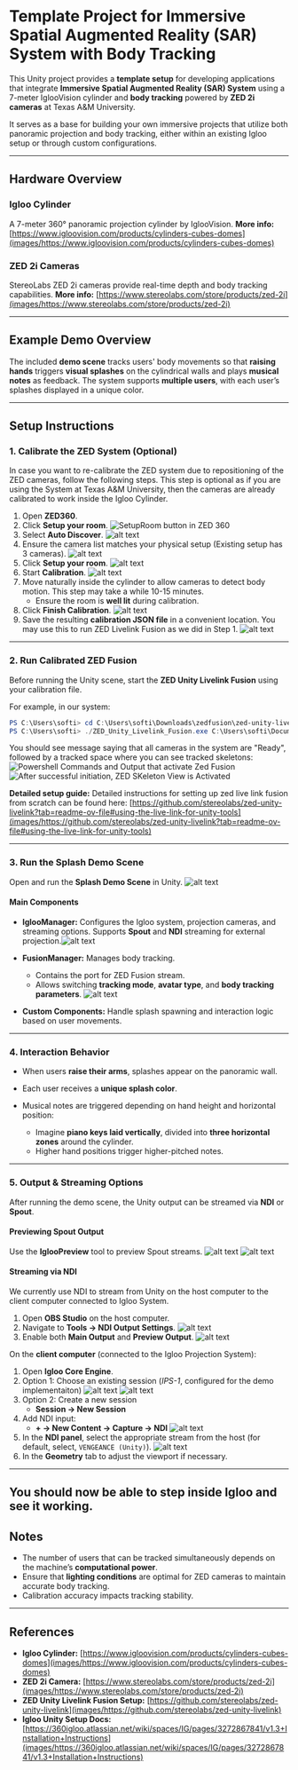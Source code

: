 # Template Project for Immersive Spatial Augmented Reality (SAR) System with Body Tracking

This Unity project provides a **template setup** for developing applications that integrate **Immersive Spatial Augmented Reality (SAR) System** using a 7-meter IglooVision cylinder and **body tracking** powered by **ZED 2i cameras** at Texas A&M University.

It serves as a base for building your own immersive projects that utilize both panoramic projection and body tracking, either within an existing Igloo setup or through custom configurations.

---

## Hardware Overview

### Igloo Cylinder

A 7-meter 360° panoramic projection cylinder by IglooVision.
**More info:** [https://www.igloovision.com/products/cylinders-cubes-domes](images/https://www.igloovision.com/products/cylinders-cubes-domes)

### ZED 2i Cameras

StereoLabs ZED 2i cameras provide real-time depth and body tracking capabilities.
**More info:** [https://www.stereolabs.com/store/products/zed-2i](images/https://www.stereolabs.com/store/products/zed-2i)

---

## Example Demo Overview

The included **demo scene** tracks users' body movements so that **raising hands** triggers **visual splashes** on the cylindrical walls and plays **musical notes** as feedback.
The system supports **multiple users**, with each user’s splashes displayed in a unique color.

---

## Setup Instructions

### 1. Calibrate the ZED System (Optional)

In case you want to re-calibrate the ZED system due to repositioning of the ZED cameras, follow the following steps. This step is optional as if you are using the System at Texas A&M University, then the cameras are already calibrated to work inside the Igloo Cylinder. 

1. Open **ZED360**.
2. Click **Setup your room**.
![SetupRoom button in ZED 360](images/setup-room.png)
3. Select **Auto Discover**.
![alt text](images/auto-discover.png)
4. Ensure the camera list matches your physical setup (Existing setup has 3 cameras).
![alt text](images/list-cameras.png)
5. Click **Setup your room**.
![alt text](images/setup-room-2.png)
6. Start **Calibration**.
![alt text](images/calibration-1.png)
7. Move naturally inside the cylinder to allow cameras to detect body motion. This step may take a while 10-15 minutes.
   * Ensure the room is **well lit** during calibration.
8. Click **Finish Calibration**.
![alt text](images/finish-calibration.png)
9. Save the resulting **calibration JSON file** in a convenient location. You may use this to run ZED Livelink Fusion as we did in Step 1.
![alt text](images/save-calibration.png)

---

### 2. Run Calibrated ZED Fusion

Before running the Unity scene, start the **ZED Unity Livelink Fusion** using your calibration file.

For example, in our system:

```powershell
PS C:\Users\softi> cd C:\Users\softi\Downloads\zedfusion\zed-unity-livelink\zed-unity-livelink-fusion\build\Release
PS C:\Users\softi> ./ZED_Unity_Livelink_Fusion.exe C:\Users\softi\Documents\zed-calibration\zed_calibration.json
```

You should see message saying that all cameras in the system are "Ready", followed by a tracked space where you can see tracked skeletons:
![Powershell Commands and Output that activate Zed Fusion](images/zed-powershell.png)
![After successful initiation, ZED SKeleton View is Activated](images/zed-skeletons.png)

**Detailed setup guide:**
Detailed instructions for setting up zed live link fusion from scratch can be found here: 
[https://github.com/stereolabs/zed-unity-livelink?tab=readme-ov-file#using-the-live-link-for-unity-tools](images/https://github.com/stereolabs/zed-unity-livelink?tab=readme-ov-file#using-the-live-link-for-unity-tools)

---

### 3. Run the Splash Demo Scene

Open and run the **Splash Demo Scene** in Unity.
![alt text](images/scene.png)
#### Main Components

* **IglooManager:**
  Configures the Igloo system, projection cameras, and streaming options.
  Supports **Spout** and **NDI** streaming for external projection.![alt text](images/igloo-manager.png)

* **FusionManager:**
  Manages body tracking.

  * Contains the port for ZED Fusion stream.
  * Allows switching **tracking mode**, **avatar type**, and **body tracking parameters**.
![alt text](images/fusion-manager.png)
* **Custom Components:**
  Handle splash spawning and interaction logic based on user movements.

---

### 4. Interaction Behavior

* When users **raise their arms**, splashes appear on the panoramic wall.
* Each user receives a **unique splash color**.
* Musical notes are triggered depending on hand height and horizontal position:

  * Imagine **piano keys laid vertically**, divided into **three horizontal zones** around the cylinder.
  * Higher hand positions trigger higher-pitched notes.

---

### 5. Output & Streaming Options

After running the demo scene, the Unity output can be streamed via **NDI** or **Spout**.

#### Previewing Spout Output

Use the **IglooPreview** tool to preview Spout streams.
![alt text](images/igloo-preview-icon.png)
![alt text](images/igloo-preview.png)

#### Streaming via NDI
We currently use NDI to stream from Unity on the host computer to the client computer connected to Igloo System.

1. Open **OBS Studio** on the host computer.
2. Navigate to **Tools → NDI Output Settings**.
![alt text](images/obs-settings-1.png)
3. Enable both **Main Output** and **Preview Output**.
![alt text](images/obs-settings-2.png)

On the **client computer** (connected to the Igloo Projection System):

1. Open **Igloo Core Engine**.
2. Option 1: Choose an existing session (*IPS-1*, configured for the demo implementaiton)
![alt text](images/load-session.png)
![alt text](images/load-session-2.png)
3. Option 2: Create a new session
   * **Session → New Session**
3. Add NDI input:
   * **+ → New Content → Capture → NDI**
![alt text](images/new-session-2.png)
4. In the **NDI panel**, select the appropriate stream from the host (for default, select, `VENGEANCE (Unity)`).
![alt text](images/new-session-3.png)
5. In the **Geometry** tab to adjust the viewport if necessary.

---
You should now be able to step inside Igloo and see it working.
---

## Notes

* The number of users that can be tracked simultaneously depends on the machine’s **computational power**.
* Ensure that **lighting conditions** are optimal for ZED cameras to maintain accurate body tracking.
* Calibration accuracy impacts tracking stability.

---

## References

* **Igloo Cylinder:** [https://www.igloovision.com/products/cylinders-cubes-domes](images/https://www.igloovision.com/products/cylinders-cubes-domes)
* **ZED 2i Camera:** [https://www.stereolabs.com/store/products/zed-2i](images/https://www.stereolabs.com/store/products/zed-2i)
* **ZED Unity Livelink Fusion Setup:** [https://github.com/stereolabs/zed-unity-livelink](images/https://github.com/stereolabs/zed-unity-livelink)
* **Igloo Unity Setup Docs:** [https://360igloo.atlassian.net/wiki/spaces/IG/pages/3272867841/v1.3+Installation+Instructions](images/https://360igloo.atlassian.net/wiki/spaces/IG/pages/3272867841/v1.3+Installation+Instructions)
